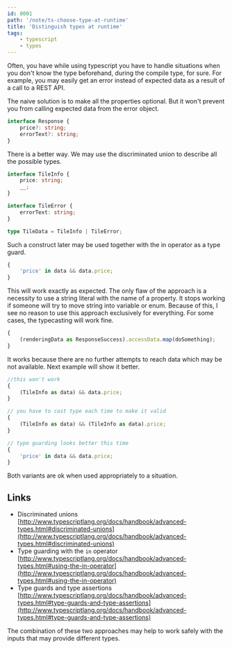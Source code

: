 ```yaml
---
id: 0001
path: '/note/ts-choose-type-at-runtime'
title: 'Distinguish types at runtime'
tags:
    - typescript
    - types
---
```


Often, you have while using typescript you have to handle situations when you don't know the type beforehand, during the compile type, for sure. For example, you may easily get an error instead of expected data as a result of a call to a REST API.

The naive solution is to make all the properties optional. But it won't prevent you from calling expected data from the error object.

```typescript
interface Response {
    price?: string;
    errorText?: string;
}
```

There is a better way. We may use the discriminated union to describe all the possible types.

```typescript
interface TileInfo {
    price: string;
    __;
}

interface TileError {
    errorText: string;
}

type TileData = TileInfo | TileError;
```

Such a construct later may be used together with the in operator as a type guard.

```typescript jsx
{
    'price' in data && data.price;
}
```

This will work exactly as expected. The only flaw of the approach is a necessity to use a string literal with the name of a property. It stops working if someone will try to move string into variable or enum. Because of this, I see no reason to use this approach exclusively for everything. For some cases, the typecasting will work fine.

```typescript jsx
{
    (renderingData as ResponseSuccess).accessData.map(doSomething);
}
```

It works because there are no further attempts to reach data which may be not available. Next example will show it better.

```typescript jsx
//this won't work
{
    (TileInfo as data) && data.price;
}

// you have to cast type each time to make it valid
{
    (TileInfo as data) && (TileInfo as data).price;
}

// type guarding looks better this time
{
    'price' in data && data.price;
}
```

Both variants are ok when used appropriately to a situation.

## Links

-   Discriminated unions [http://www.typescriptlang.org/docs/handbook/advanced-types.html#discriminated-unions](http://www.typescriptlang.org/docs/handbook/advanced-types.html#discriminated-unions)
-   Type guarding with the `in` operator [http://www.typescriptlang.org/docs/handbook/advanced-types.html#using-the-in-operator](http://www.typescriptlang.org/docs/handbook/advanced-types.html#using-the-in-operator)
-   Type guards and type assertions [http://www.typescriptlang.org/docs/handbook/advanced-types.html#type-guards-and-type-assertions](http://www.typescriptlang.org/docs/handbook/advanced-types.html#type-guards-and-type-assertions)

The combination of these two approaches may help to work safely with the inputs that may provide different types.
